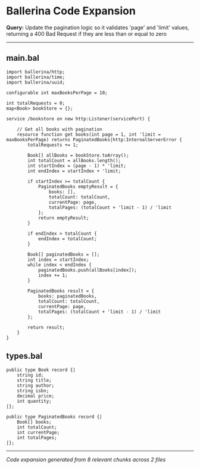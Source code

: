 # Ballerina Code Expansion

**Query:** Update the pagination logic so it validates 'page' and 'limit' values, returning a 400 Bad Request if they are less than or equal to zero

---

## main.bal

```ballerina
import ballerina/http;
import ballerina/time;
import ballerina/uuid;
```

```ballerina
configurable int maxBooksPerPage = 10;
```

```ballerina
int totalRequests = 0;
map<Book> bookStore = {};
```

```ballerina
service /bookstore on new http:Listener(servicePort) {

    // Get all books with pagination
    resource function get books(int page = 1, int 'limit = maxBooksPerPage) returns PaginatedBooks|http:InternalServerError {
        totalRequests += 1;

        Book[] allBooks = bookStore.toArray();
        int totalCount = allBooks.length();
        int startIndex = (page - 1) * 'limit;
        int endIndex = startIndex + 'limit;

        if startIndex >= totalCount {
            PaginatedBooks emptyResult = {
                books: [],
                totalCount: totalCount,
                currentPage: page,
                totalPages: (totalCount + 'limit - 1) / 'limit
            };
            return emptyResult;
        }

        if endIndex > totalCount {
            endIndex = totalCount;
        }

        Book[] paginatedBooks = [];
        int index = startIndex;
        while index < endIndex {
            paginatedBooks.push(allBooks[index]);
            index += 1;
        }

        PaginatedBooks result = {
            books: paginatedBooks,
            totalCount: totalCount,
            currentPage: page,
            totalPages: (totalCount + 'limit - 1) / 'limit
        };

        return result;
    }
}
```

## types.bal

```ballerina
public type Book record {|
    string id;
    string title;
    string author;
    string isbn;
    decimal price;
    int quantity;
|};
```

```ballerina
public type PaginatedBooks record {|
    Book[] books;
    int totalCount;
    int currentPage;
    int totalPages;
|};
```

---

*Code expansion generated from 8 relevant chunks across 2 files*

